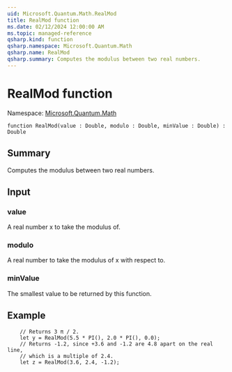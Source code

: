 ```yaml
---
uid: Microsoft.Quantum.Math.RealMod
title: RealMod function
ms.date: 02/12/2024 12:00:00 AM
ms.topic: managed-reference
qsharp.kind: function
qsharp.namespace: Microsoft.Quantum.Math
qsharp.name: RealMod
qsharp.summary: Computes the modulus between two real numbers.
---
```


# RealMod function

Namespace: [Microsoft.Quantum.Math](xref:Microsoft.Quantum.Math)

```qsharp
function RealMod(value : Double, modulo : Double, minValue : Double) : Double
```

## Summary
Computes the modulus between two real numbers.

## Input
### value
A real number x to take the modulus of.
### modulo
A real number to take the modulus of x with respect to.
### minValue
The smallest value to be returned by this function.

## Example
```qsharp
    // Returns 3 π / 2.
    let y = RealMod(5.5 * PI(), 2.0 * PI(), 0.0);
    // Returns -1.2, since +3.6 and -1.2 are 4.8 apart on the real line,
    // which is a multiple of 2.4.
    let z = RealMod(3.6, 2.4, -1.2);
```
